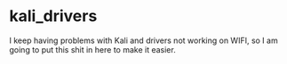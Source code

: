 # kali_drivers
I keep having problems with Kali and drivers not working on WIFI, so I am going to put this shit in here to make it easier.
